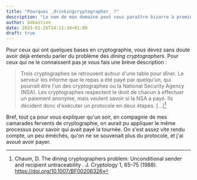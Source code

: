 ```yaml
---
title: "Pourquoi _drinkingcryptographer_ ?"
description: "Le nom de mon domaine peut vous paraître bizarre à première vue, mais je vais vous expliquer dans cet article pourquoi il est plutôt marrant et pourquoi je l'ai choisi."
author: Sébastien
date: 2023-01-26T14:11:34+01:00
draft: true
---
```


Pour ceux qui ont quelques bases en cryptographie, vous devez sans doute avoir déjà entendu parler du problème des *dining cryptographers*. Pour ceux qui ne le connaissent pas je vous fais une brève description :

> Trois cryptographes se retrouvent autour d'une table pour dîner. Le serveur les informe que le repas a été payé par quelqu'un, qui pourrait être l'un des cryptographes ou la National Security Agency (NSA). Les cryptographes respectent le droit de chacun à effectuer un paiement anonyme, mais veulent savoir si la NSA a payé. Ils décident donc d'exécuter un protocole en deux étapes. [...][^1]

Bref, tout ça pour vous expliquer qu'un soir, en compagnie de mes camarades fervents de cryptographie, on aurait pu appliquer le même processus pour savoir qui avait payé la tournée. On s'est assez vite rendu compte, un peu éméchés, qu'on ne se souvenait plus du protocole, et j'ai avoué avoir payer.

[^1]: Chaum, D. The dining cryptographers problem: Unconditional sender and recipient untraceability . J. Cryptology 1, 65–75 (1988). https://doi.org/10.1007/BF00206326
